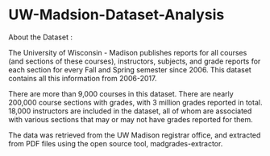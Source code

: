 # UW-Madsion-Dataset-Analysis

About the Dataset :

The University of Wisconsin - Madison publishes reports for all courses (and sections of these courses), instructors, subjects, and grade reports for each section for every Fall and Spring semester since 2006. This dataset contains all this information from 2006-2017. 

There are more than 9,000 courses in this dataset. There are nearly 200,000 course sections with grades, with 3 million grades reported in total. 18,000 instructors are included in the dataset, all of whom are associated with various sections that may or may not have grades reported for them.

The data was retrieved from the UW Madison registrar office, and extracted from PDF files using the open source tool, madgrades-extractor.
